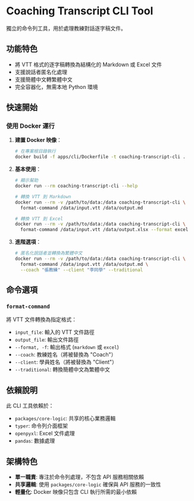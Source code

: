 # Coaching Transcript CLI Tool

獨立的命令列工具，用於處理教練對話逐字稿文件。

## 功能特色

- 將 VTT 格式的逐字稿轉換為結構化的 Markdown 或 Excel 文件
- 支援說話者匿名化處理
- 支援簡體中文轉繁體中文
- 完全容器化，無需本地 Python 環境

## 快速開始

### 使用 Docker 運行

1. **建置 Docker 映像**：
   ```bash
   # 在專案根目錄執行
   docker build -f apps/cli/Dockerfile -t coaching-transcript-cli .
   ```

2. **基本使用**：
   ```bash
   # 顯示幫助
   docker run --rm coaching-transcript-cli --help
   
   # 轉換 VTT 到 Markdown
   docker run --rm -v /path/to/data:/data coaching-transcript-cli \
     format-command /data/input.vtt /data/output.md
   
   # 轉換 VTT 到 Excel
   docker run --rm -v /path/to/data:/data coaching-transcript-cli \
     format-command /data/input.vtt /data/output.xlsx --format excel
   ```

3. **進階選項**：
   ```bash
   # 匿名化說話者並轉換為繁體中文
   docker run --rm -v /path/to/data:/data coaching-transcript-cli \
     format-command /data/input.vtt /data/output.md \
     --coach "張教練" --client "李同學" --traditional
   ```

## 命令選項

### `format-command`

將 VTT 文件轉換為指定格式：

- `input_file`: 輸入的 VTT 文件路徑
- `output_file`: 輸出文件路徑
- `--format, -f`: 輸出格式 (`markdown` 或 `excel`)
- `--coach`: 教練姓名（將被替換為 "Coach"）
- `--client`: 學員姓名（將被替換為 "Client"）
- `--traditional`: 轉換簡體中文為繁體中文

## 依賴說明

此 CLI 工具依賴於：
- `packages/core-logic`: 共享的核心業務邏輯
- `typer`: 命令列介面框架
- `openpyxl`: Excel 文件處理
- `pandas`: 數據處理

## 架構特色

- **單一職責**: 專注於命令列處理，不包含 API 服務相關依賴
- **共享邏輯**: 使用 `packages/core-logic` 確保與 API 服務的一致性
- **輕量化**: Docker 映像只包含 CLI 執行所需的最小依賴
